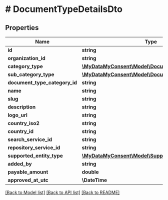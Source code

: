 # # DocumentTypeDetailsDto

## Properties

Name | Type | Description | Notes
------------ | ------------- | ------------- | -------------
**id** | **string** |  |
**organization_id** | **string** |  |
**category_type** | [**\MyDataMyConsent\Model\DocumentCategoryType**](DocumentCategoryType.md) |  |
**sub_category_type** | [**\MyDataMyConsent\Model\DocumentSubCategoryType**](DocumentSubCategoryType.md) |  |
**document_type_category_id** | **string** |  |
**name** | **string** |  |
**slug** | **string** |  |
**description** | **string** |  | [optional]
**logo_url** | **string** |  |
**country_iso2** | **string** |  |
**country_id** | **string** |  |
**search_service_id** | **string** |  | [optional]
**repository_service_id** | **string** |  | [optional]
**supported_entity_type** | [**\MyDataMyConsent\Model\SupportedEntityType**](SupportedEntityType.md) |  |
**added_by** | **string** |  |
**payable_amount** | **double** |  | [optional]
**approved_at_utc** | **\DateTime** |  | [optional]

[[Back to Model list]](../../README.md#models) [[Back to API list]](../../README.md#endpoints) [[Back to README]](../../README.md)
